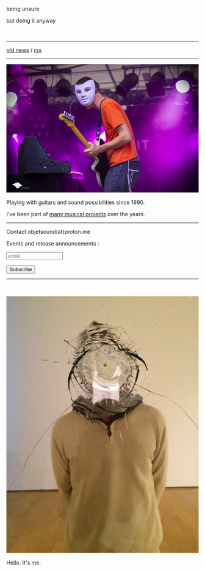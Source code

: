 being unsure

but doing it anyway

<br/>

---

<!--NEWS-->

[old news](old.html) / [rss](rss.xml)

---

[![stage](image/keiko3.jpg)](image/high/keiko3.jpg)

Playing with guitars and sound possibilities since 1990.

I've been part of [many musical projects](project.html) over the years.

---

Contact objetsound(at)proton.me

Events and release announcements :

<form style="text-align:left;" action="https://tinyletter.com/objet" method="post" target="popupwindow" onsubmit="window.open('https://tinyletter.com/objet', 'popupwindow', 'scrollbars=yes,width=800,height=600');return true"><p><input type="text" style="width:140px" name="email" id="tlemail" placeholder="email"/></p><input type="hidden" value="1" name="embed"/><input type="submit" value="Subscribe" /></form>

<!--CONCERT-->

<!--LABEL-->

---

<br/>

![me](image/me.jpg)

Hello. It's me.

